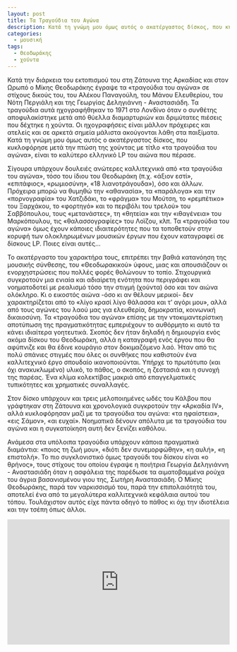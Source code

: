 ```yaml
---
layout: post
title: Τα Τραγούδια του Αγώνα
description: Κατά τη γνώμη μου όμως αυτός ο ακατέργαστος δίσκος, που κυκλοφόρησε μετά την πτώση της χούντας με τίτλο «τα τραγούδια του αγώνα», είναι το καλύτερο ελληνικό LP του αιώνα που πέρασε.
categories:
  - μουσική
tags: 
  - Θεοδωράκης
  - χούντα
---
```


Κατά την διάρκεια του εκτοπισμού του στη Ζάτουνα της Αρκαδίας και στον Ωρωπό ο Μίκης Θεοδωράκης έγραψε τα «τραγούδια του αγώνα» σε στίχους δικούς του, του Αλέκου Παναγούλη, του Μάνου Ελευθερίου, του Νότη Περγιάλη και της Γεωργίας Δεληγιάννη - Αναστασιάδη. Τα τραγούδια αυτά ηχογραφήθηκαν το 1971 στο Λονδίνο όταν ο συνθέτης αποφυλακίστηκε μετά από θύελλα διαμαρτυριών και δριμύτατες πιέσεις που δέχτηκε η χούντα. Οι ηχογραφήσεις είναι μάλλον πρόχειρες και ατελείς και σε αρκετά σημεία μάλιστα ακούγονται λάθη στα παιξίματα. Κατά τη γνώμη μου όμως αυτός ο ακατέργαστος δίσκος, που κυκλοφόρησε μετά την πτώση της χούντας με τίτλο «τα τραγούδια του αγώνα», είναι το καλύτερο ελληνικό LP του αιώνα που πέρασε.

Σίγουρα υπάρχουν δουλειές ανώτερες καλλιτεχνικά από «τα τραγούδια του αγώνα», τόσο του ίδιου του Θεοδωράκη (π.χ. «άξιον εστί», «επιτάφιος», «ρωμιοσύνη», «18 λιανοτράγουδα»), όσο και άλλων. Πρόχειρα μπορώ να θυμηθώ την «αθανασία», τα «παράλογα» και την «πορνογραφία» του Χατζιδάκι, το «φράγμα» του Μούτση, το «ρεμπέτικο» του Ξαρχάκου, το «φορτηγό» και το περιβόλι του τρελού» του Σαββόπουλου, τους «μετανάστες», τη «θητεία» και την «ιθαγένεια» του Μαρκόπουλου, τις «θαλασσογραφίες» του Λοϊζου, κλπ. Τα «τραγούδια του αγώνα» όμως έχουν κάποιες ιδιαιτερότητες που τα τοποθετούν στην κορυφή των ολοκληρωμένων μουσικών έργων που έχουν καταγραφεί σε δίσκους LP. Ποιες είναι αυτές...

Το ακατέργαστο του χαρακτήρα τους, επιτρέπει την βαθιά κατανόηση της μουσικής σύνθεσης, του «Θεοδωρακικού» ύφους, μιας και απουσιάζουν οι ενορχηστρώσεις που πολλές φορές θολώνουν το τοπίο. Στιχουργικά συγκροτούν μια ενιαία και αδιαίρετη ενότητα που περιγράφει και νοηματοδοτεί με ρεαλισμό τόσο την στιγμή (χούντα) όσο και τον αιώνα ολόκληρο. Κι ο εικοστός αιώνα -όσο κι αν θέλουν μερικοί- δεν χαρακτηρίζεται από το «λίγο κρασί λίγο θάλασσα και τ’ αγόρι μου», αλλά από τους αγώνες του λαού μας για ελευθερία, δημοκρατία, κοινωνική δικαιοσύνη. Τα «τραγούδια του αγώνα» επίσης με την ντοκιμαντερίστικη αποτύπωση της πραγματικότητας εμπεριέχουν το αυθόρμητο κι αυτό τα κάνει ιδιαίτερα γοητευτικά. Σκοπός δεν ήταν δηλαδή η δημιουργία ενός ακόμα δίσκου του Θεοδωράκη, αλλά η καταγραφή ενός έργου που θα αφύπνιζε και θα έδινε κουράγιο στον δοκιμαζόμενο λαό. Ήταν από τις πολύ σπάνιες στιγμές που όλες οι συνθήκες που καθιστούν ένα καλλιτεχνικό έργο σπουδαίο ικανοποιούνται. Υπήρχε το πρωτότυπο (και όχι ανακυκλωμένο) υλικό, το πάθος, ο σκοπός, η ζεστασιά και η συνοχή της παρέας. Ένα κλίμα κολεκτίβας μακριά από επαγγελματικές τυπικότητες και χρηματικές συναλλαγές.

Στον δίσκο υπάρχουν και τρεις μελοποιημένες ωδές του Κάλβου που γράφτηκαν στη Ζάτουνα και χρονολογικά συγκροτούν την «Αρκαδία IV», αλλά κυκλοφόρησαν μαζί με τα τραγούδια του αγώνα: «τα ηφαίστεια», «εις Σάμον», «αι ευχαί». Νοηματικά δένουν απόλυτα με τα τραγούδια του αγώνα και η συγκατοίκηση αυτή δεν ξενίζει καθόλου.

Ανάμεσα στα υπόλοιπα τραγούδια υπάρχουν κάποια πραγματικά διαμάντια: «ποιος τη ζωή μου», «διότι δεν συνεμορφώθην», «η αυλή», «η επιστολή». Το πιο συγκλονιστικό όμως τραγούδι του δίσκου είναι «ο θρήνος», τους στίχους του οποίου έγραψε η ποιήτρια Γεωργία Δεληγιάννη - Αναστασιάδη όταν η ασφάλεια της παρέδωσε τα αιματοβαμμένα ρούχα του άγρια βασανισμένου γιου της, Σωτήρη Αναστασιάδη. Ο Μίκης Θεοδωράκης, παρά τον ναρκισσισμό του, παρά την επιπολαιότητά του, αποτελεί ένα από τα μεγαλύτερα καλλιτεχνικά κεφάλαια αυτού του τόπου. Τουλάχιστον αυτός είχε πάντα οδηγό το πάθος κι όχι την ιδιοτέλεια και την τσέπη όπως άλλοι.

<div class="yt-video" style="position:relative;height:0;padding-bottom:56.25%"><iframe width="560" height="315" src="https://www.youtube.com/embed/VmtMCFmHt9Q?start=692" frameborder="0" allow="autoplay; encrypted-media" allowfullscreen style="position:absolute;width:100%;height:100%;left:0"></iframe></div>